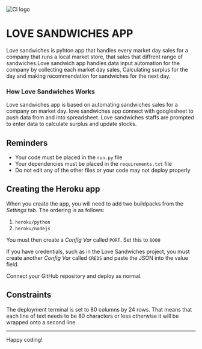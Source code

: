 ![CI logo](https://codeinstitute.s3.amazonaws.com/fullstack/ci_logo_small.png)

<h1>LOVE SANDWICHES APP</h1>

Love sandwiches is pyhton app that handles every market day sales for a company that
runs a local market store, that sales that diffrent range of sandwiches.Love sandwich
app handles data input automation for the company by collecting each market day sales,
Calculating surplus for the day and making recommendation for sandwiches for the next day.

<h3>How Love Sandwiches Works</h3>
Love sandwiches app is based on automating sandwiches sales for a company on  market day.
love sandwiches app connect with googlesheet to push data from and into spreadsheet.
Love sandwiches staffs are prompted to enter data to calculate surplus and update stocks. 

## Reminders

* Your code must be placed in the `run.py` file
* Your dependencies must be placed in the `requirements.txt` file
* Do not edit any of the other files or your code may not deploy properly

## Creating the Heroku app

When you create the app, you will need to add two buildpacks from the _Settings_ tab. The ordering is as follows:

1. `heroku/python`
2. `heroku/nodejs`

You must then create a _Config Var_ called `PORT`. Set this to `8000`

If you have credentials, such as in the Love Sandwiches project, you must create another _Config Var_ called `CREDS` and paste the JSON into the value field.

Connect your GitHub repository and deploy as normal.

## Constraints

The deployment terminal is set to 80 columns by 24 rows. That means that each line of text needs to be 80 characters or less otherwise it will be wrapped onto a second line.

-----
Happy coding!